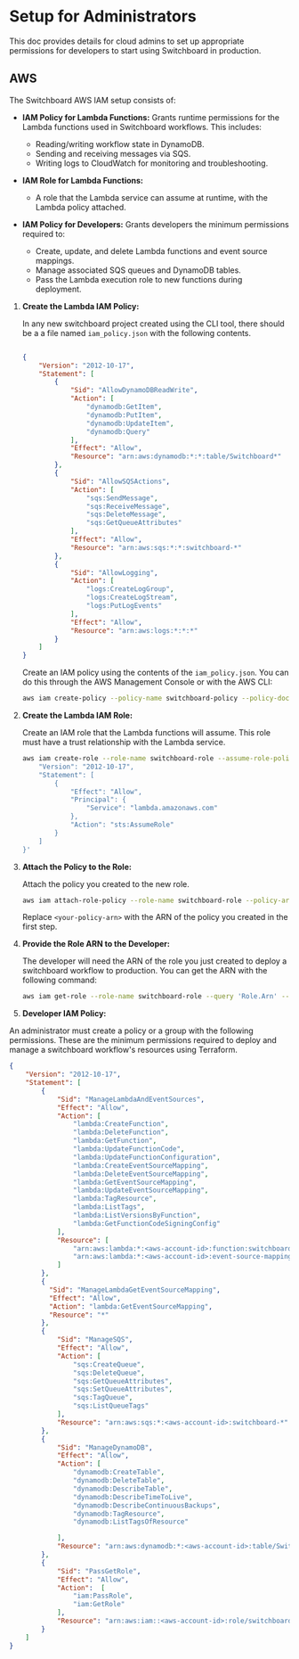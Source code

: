 
# Setup for Administrators

This doc provides details for cloud admins to set up appropriate permissions for developers to start using Switchboard in production.

## AWS

The Switchboard AWS IAM setup consists of:

 - **IAM Policy for Lambda Functions:**
    Grants runtime permissions for the Lambda functions used in Switchboard workflows. This includes:
    - Reading/writing workflow state in DynamoDB.
    - Sending and receiving messages via SQS.
    - Writing logs to CloudWatch for monitoring and troubleshooting.

 - **IAM Role for Lambda Functions:**
    - A role that the Lambda service can assume at runtime, with the Lambda policy attached.

 - **IAM Policy for Developers:**
    Grants developers the minimum permissions required to:
    - Create, update, and delete Lambda functions and event source mappings.
    - Manage associated SQS queues and DynamoDB tables.
    - Pass the Lambda execution role to new functions during deployment.



1.  **Create the Lambda IAM Policy:**
    
    In any new switchboard project created using the CLI tool, there should be a a file named `iam_policy.json` with the following contents.

    ```json

    {
        "Version": "2012-10-17",
        "Statement": [
            {
                "Sid": "AllowDynamoDBReadWrite",
                "Action": [
                    "dynamodb:GetItem",
                    "dynamodb:PutItem",
                    "dynamodb:UpdateItem",
                    "dynamodb:Query"
                ],
                "Effect": "Allow",
                "Resource": "arn:aws:dynamodb:*:*:table/Switchboard*"
            },
            {
                "Sid": "AllowSQSActions",
                "Action": [
                    "sqs:SendMessage",
                    "sqs:ReceiveMessage",
                    "sqs:DeleteMessage",
                    "sqs:GetQueueAttributes"
                ],
                "Effect": "Allow",
                "Resource": "arn:aws:sqs:*:*:switchboard-*"
            },
            {
                "Sid": "AllowLogging",
                "Action": [
                    "logs:CreateLogGroup",
                    "logs:CreateLogStream",
                    "logs:PutLogEvents"
                ],
                "Effect": "Allow",
                "Resource": "arn:aws:logs:*:*:*"
            }
        ]
    }
    ```
    
    Create an IAM policy using the contents of the `iam_policy.json`. 
    You can do this through the AWS Management Console or with the AWS CLI:

    ```bash
    aws iam create-policy --policy-name switchboard-policy --policy-document file://iam_policy.json
    ```

2.  **Create the Lambda IAM Role:**

    Create an IAM role that the Lambda functions will assume. This role must have a trust relationship with the Lambda service.

    ```bash
    aws iam create-role --role-name switchboard-role --assume-role-policy-document '{
        "Version": "2012-10-17",
        "Statement": [
            {
                "Effect": "Allow",
                "Principal": {
                    "Service": "lambda.amazonaws.com"
                },
                "Action": "sts:AssumeRole"
            }
        ]
    }'
    ```

3.  **Attach the Policy to the Role:**

    Attach the policy you created to the new role.

    ```bash
    aws iam attach-role-policy --role-name switchboard-role --policy-arn <your-policy-arn>
    ```

    Replace `<your-policy-arn>` with the ARN of the policy you created in the first step.

4.  **Provide the Role ARN to the Developer:**

    The developer will need the ARN of the role you just created to deploy a switchboard workflow to production. You can get the ARN with the following command:

    ```bash
    aws iam get-role --role-name switchboard-role --query 'Role.Arn' --output text
    ```


5. **Developer IAM Policy:**


An administrator must create a policy or a group with the following permissions.
These are the minimum permissions required to deploy and manage a switchboard workflow's resources using Terraform.

```json
{
    "Version": "2012-10-17",
    "Statement": [
        {
            "Sid": "ManageLambdaAndEventSources",
            "Effect": "Allow",
            "Action": [
                "lambda:CreateFunction",
                "lambda:DeleteFunction",
                "lambda:GetFunction",
                "lambda:UpdateFunctionCode",
                "lambda:UpdateFunctionConfiguration",
                "lambda:CreateEventSourceMapping",
                "lambda:DeleteEventSourceMapping",
                "lambda:GetEventSourceMapping",
                "lambda:UpdateEventSourceMapping",
                "lambda:TagResource",
                "lambda:ListTags",
				"lambda:ListVersionsByFunction",
                "lambda:GetFunctionCodeSigningConfig"
            ],
            "Resource": [
                "arn:aws:lambda:*:<aws-account-id>:function:switchboard-*",
                "arn:aws:lambda:*:<aws-account-id>:event-source-mapping:*"
            ]
        },
        {
          "Sid": "ManageLambdaGetEventSourceMapping",
          "Effect": "Allow",
          "Action": "lambda:GetEventSourceMapping",
          "Resource": "*"
        },
        {
            "Sid": "ManageSQS",
            "Effect": "Allow",
            "Action": [
                "sqs:CreateQueue",
                "sqs:DeleteQueue",
                "sqs:GetQueueAttributes",
                "sqs:SetQueueAttributes",
                "sqs:TagQueue",
                "sqs:ListQueueTags"
            ],
            "Resource": "arn:aws:sqs:*:<aws-account-id>:switchboard-*"
        },
        {
            "Sid": "ManageDynamoDB",
            "Effect": "Allow",
            "Action": [
                "dynamodb:CreateTable",
                "dynamodb:DeleteTable",
                "dynamodb:DescribeTable",
                "dynamodb:DescribeTimeToLive",
                "dynamodb:DescribeContinuousBackups",
                "dynamodb:TagResource",
                "dynamodb:ListTagsOfResource"

            ],
            "Resource": "arn:aws:dynamodb:*:<aws-account-id>:table/Switchboard*"
        },
        {
            "Sid": "PassGetRole",
            "Effect": "Allow",
            "Action":  [
                "iam:PassRole",
                "iam:GetRole"
            ],
            "Resource": "arn:aws:iam::<aws-account-id>:role/switchboard-role"
        }
    ]
}
```

